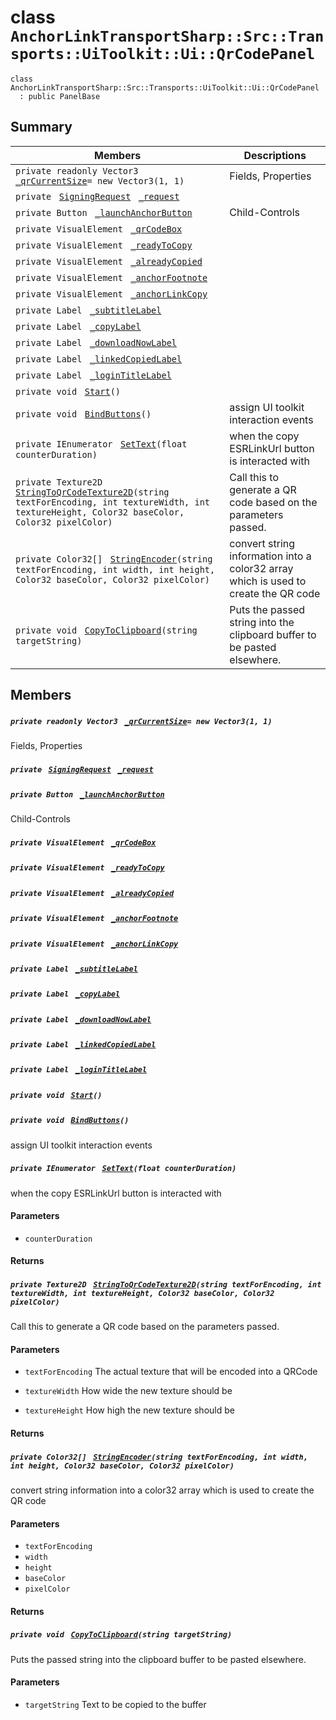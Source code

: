 # class `AnchorLinkTransportSharp::Src::Transports::UiToolkit::Ui::QrCodePanel` 

```
class AnchorLinkTransportSharp::Src::Transports::UiToolkit::Ui::QrCodePanel
  : public PanelBase
```

## Summary

 Members                                | Descriptions                                
----------------------------------------|---------------------------------------------
`private readonly Vector3 ` [`_qrCurrentSize`](#class_anchor_link_transport_sharp_1_1_src_1_1_transports_1_1_ui_toolkit_1_1_ui_1_1_qr_code_panel_1a70dd0955f433a378cb45a9ac9d69206c)`= new Vector3(1, 1)` | Fields, Properties
`private ` [`SigningRequest`](EosioSigningRequest--SigningRequest.md)` ` [`_request`](#class_anchor_link_transport_sharp_1_1_src_1_1_transports_1_1_ui_toolkit_1_1_ui_1_1_qr_code_panel_1a10f6829816211e5c3488ee844917abae) | 
`private Button ` [`_launchAnchorButton`](#class_anchor_link_transport_sharp_1_1_src_1_1_transports_1_1_ui_toolkit_1_1_ui_1_1_qr_code_panel_1a41e2df165671e54dba913c63147cfc3e) | Child-Controls
`private VisualElement ` [`_qrCodeBox`](#class_anchor_link_transport_sharp_1_1_src_1_1_transports_1_1_ui_toolkit_1_1_ui_1_1_qr_code_panel_1a9078712266dd2db3d05add33dba0aad2) | 
`private VisualElement ` [`_readyToCopy`](#class_anchor_link_transport_sharp_1_1_src_1_1_transports_1_1_ui_toolkit_1_1_ui_1_1_qr_code_panel_1a886b9d552e31ca1533ae6dd369bc7f3e) | 
`private VisualElement ` [`_alreadyCopied`](#class_anchor_link_transport_sharp_1_1_src_1_1_transports_1_1_ui_toolkit_1_1_ui_1_1_qr_code_panel_1a6db160a3309e5d0c6e1f80cacaad775e) | 
`private VisualElement ` [`_anchorFootnote`](#class_anchor_link_transport_sharp_1_1_src_1_1_transports_1_1_ui_toolkit_1_1_ui_1_1_qr_code_panel_1acd8cd37bfd8c6b60db6d56a812e5180f) | 
`private VisualElement ` [`_anchorLinkCopy`](#class_anchor_link_transport_sharp_1_1_src_1_1_transports_1_1_ui_toolkit_1_1_ui_1_1_qr_code_panel_1a2665408435b105bc877a2ba2376abe1a) | 
`private Label ` [`_subtitleLabel`](#class_anchor_link_transport_sharp_1_1_src_1_1_transports_1_1_ui_toolkit_1_1_ui_1_1_qr_code_panel_1aeb62caba75bc09150d07bc04e7bf6742) | 
`private Label ` [`_copyLabel`](#class_anchor_link_transport_sharp_1_1_src_1_1_transports_1_1_ui_toolkit_1_1_ui_1_1_qr_code_panel_1a8d7e5ae4de2ee6028b5ce25745b4dfae) | 
`private Label ` [`_downloadNowLabel`](#class_anchor_link_transport_sharp_1_1_src_1_1_transports_1_1_ui_toolkit_1_1_ui_1_1_qr_code_panel_1a20dc170757ab80a0678f904edd7693ac) | 
`private Label ` [`_linkedCopiedLabel`](#class_anchor_link_transport_sharp_1_1_src_1_1_transports_1_1_ui_toolkit_1_1_ui_1_1_qr_code_panel_1a493ba7fe5ab0624154d7851317a63b73) | 
`private Label ` [`_loginTitleLabel`](#class_anchor_link_transport_sharp_1_1_src_1_1_transports_1_1_ui_toolkit_1_1_ui_1_1_qr_code_panel_1aa37a06ebec2e3dda8268b0a304373867) | 
`private void ` [`Start`](#class_anchor_link_transport_sharp_1_1_src_1_1_transports_1_1_ui_toolkit_1_1_ui_1_1_qr_code_panel_1a07aaf1227e4d645f15e0a964f54ef291)`()` | 
`private void ` [`BindButtons`](#class_anchor_link_transport_sharp_1_1_src_1_1_transports_1_1_ui_toolkit_1_1_ui_1_1_qr_code_panel_1ac0a62408f7b64fe84a8a710e7119b60b)`()` | assign UI toolkit interaction events
`private IEnumerator ` [`SetText`](#class_anchor_link_transport_sharp_1_1_src_1_1_transports_1_1_ui_toolkit_1_1_ui_1_1_qr_code_panel_1a05dae55364abc28ae3332f45d801b1e4)`(float counterDuration)` | when the copy ESRLinkUrl button is interacted with
`private Texture2D ` [`StringToQrCodeTexture2D`](#class_anchor_link_transport_sharp_1_1_src_1_1_transports_1_1_ui_toolkit_1_1_ui_1_1_qr_code_panel_1aaf7e564199136d7866f5ee711a6d7f04)`(string textForEncoding, int textureWidth, int textureHeight, Color32 baseColor, Color32 pixelColor)` | Call this to generate a QR code based on the parameters passed.
`private Color32[] ` [`StringEncoder`](#class_anchor_link_transport_sharp_1_1_src_1_1_transports_1_1_ui_toolkit_1_1_ui_1_1_qr_code_panel_1a49d96ac87b97c2e59de93e09af0d51cc)`(string textForEncoding, int width, int height, Color32 baseColor, Color32 pixelColor)` | convert string information into a color32 array which is used to create the QR code
`private void ` [`CopyToClipboard`](#class_anchor_link_transport_sharp_1_1_src_1_1_transports_1_1_ui_toolkit_1_1_ui_1_1_qr_code_panel_1a78826733039b0d0513d3a8d096c964c5)`(string targetString)` | Puts the passed string into the clipboard buffer to be pasted elsewhere.

## Members

##### `private readonly Vector3 ` [`_qrCurrentSize`](#class_anchor_link_transport_sharp_1_1_src_1_1_transports_1_1_ui_toolkit_1_1_ui_1_1_qr_code_panel_1a70dd0955f433a378cb45a9ac9d69206c)`= new Vector3(1, 1)` 

Fields, Properties

##### `private ` [`SigningRequest`](EosioSigningRequest--SigningRequest.md)` ` [`_request`](#class_anchor_link_transport_sharp_1_1_src_1_1_transports_1_1_ui_toolkit_1_1_ui_1_1_qr_code_panel_1a10f6829816211e5c3488ee844917abae) 

##### `private Button ` [`_launchAnchorButton`](#class_anchor_link_transport_sharp_1_1_src_1_1_transports_1_1_ui_toolkit_1_1_ui_1_1_qr_code_panel_1a41e2df165671e54dba913c63147cfc3e) 

Child-Controls

##### `private VisualElement ` [`_qrCodeBox`](#class_anchor_link_transport_sharp_1_1_src_1_1_transports_1_1_ui_toolkit_1_1_ui_1_1_qr_code_panel_1a9078712266dd2db3d05add33dba0aad2) 

##### `private VisualElement ` [`_readyToCopy`](#class_anchor_link_transport_sharp_1_1_src_1_1_transports_1_1_ui_toolkit_1_1_ui_1_1_qr_code_panel_1a886b9d552e31ca1533ae6dd369bc7f3e) 

##### `private VisualElement ` [`_alreadyCopied`](#class_anchor_link_transport_sharp_1_1_src_1_1_transports_1_1_ui_toolkit_1_1_ui_1_1_qr_code_panel_1a6db160a3309e5d0c6e1f80cacaad775e) 

##### `private VisualElement ` [`_anchorFootnote`](#class_anchor_link_transport_sharp_1_1_src_1_1_transports_1_1_ui_toolkit_1_1_ui_1_1_qr_code_panel_1acd8cd37bfd8c6b60db6d56a812e5180f) 

##### `private VisualElement ` [`_anchorLinkCopy`](#class_anchor_link_transport_sharp_1_1_src_1_1_transports_1_1_ui_toolkit_1_1_ui_1_1_qr_code_panel_1a2665408435b105bc877a2ba2376abe1a) 

##### `private Label ` [`_subtitleLabel`](#class_anchor_link_transport_sharp_1_1_src_1_1_transports_1_1_ui_toolkit_1_1_ui_1_1_qr_code_panel_1aeb62caba75bc09150d07bc04e7bf6742) 

##### `private Label ` [`_copyLabel`](#class_anchor_link_transport_sharp_1_1_src_1_1_transports_1_1_ui_toolkit_1_1_ui_1_1_qr_code_panel_1a8d7e5ae4de2ee6028b5ce25745b4dfae) 

##### `private Label ` [`_downloadNowLabel`](#class_anchor_link_transport_sharp_1_1_src_1_1_transports_1_1_ui_toolkit_1_1_ui_1_1_qr_code_panel_1a20dc170757ab80a0678f904edd7693ac) 

##### `private Label ` [`_linkedCopiedLabel`](#class_anchor_link_transport_sharp_1_1_src_1_1_transports_1_1_ui_toolkit_1_1_ui_1_1_qr_code_panel_1a493ba7fe5ab0624154d7851317a63b73) 

##### `private Label ` [`_loginTitleLabel`](#class_anchor_link_transport_sharp_1_1_src_1_1_transports_1_1_ui_toolkit_1_1_ui_1_1_qr_code_panel_1aa37a06ebec2e3dda8268b0a304373867) 

##### `private void ` [`Start`](#class_anchor_link_transport_sharp_1_1_src_1_1_transports_1_1_ui_toolkit_1_1_ui_1_1_qr_code_panel_1a07aaf1227e4d645f15e0a964f54ef291)`()` 

##### `private void ` [`BindButtons`](#class_anchor_link_transport_sharp_1_1_src_1_1_transports_1_1_ui_toolkit_1_1_ui_1_1_qr_code_panel_1ac0a62408f7b64fe84a8a710e7119b60b)`()` 

assign UI toolkit interaction events

##### `private IEnumerator ` [`SetText`](#class_anchor_link_transport_sharp_1_1_src_1_1_transports_1_1_ui_toolkit_1_1_ui_1_1_qr_code_panel_1a05dae55364abc28ae3332f45d801b1e4)`(float counterDuration)` 

when the copy ESRLinkUrl button is interacted with

#### Parameters
* `counterDuration` 

#### Returns

##### `private Texture2D ` [`StringToQrCodeTexture2D`](#class_anchor_link_transport_sharp_1_1_src_1_1_transports_1_1_ui_toolkit_1_1_ui_1_1_qr_code_panel_1aaf7e564199136d7866f5ee711a6d7f04)`(string textForEncoding, int textureWidth, int textureHeight, Color32 baseColor, Color32 pixelColor)` 

Call this to generate a QR code based on the parameters passed.

#### Parameters
* `textForEncoding` The actual texture that will be encoded into a QRCode

* `textureWidth` How wide the new texture should be

* `textureHeight` How high the new texture should be

#### Returns

##### `private Color32[] ` [`StringEncoder`](#class_anchor_link_transport_sharp_1_1_src_1_1_transports_1_1_ui_toolkit_1_1_ui_1_1_qr_code_panel_1a49d96ac87b97c2e59de93e09af0d51cc)`(string textForEncoding, int width, int height, Color32 baseColor, Color32 pixelColor)` 

convert string information into a color32 array which is used to create the QR code

#### Parameters
* `textForEncoding` 
* `width` 
* `height` 
* `baseColor` 
* `pixelColor` 

#### Returns

##### `private void ` [`CopyToClipboard`](#class_anchor_link_transport_sharp_1_1_src_1_1_transports_1_1_ui_toolkit_1_1_ui_1_1_qr_code_panel_1a78826733039b0d0513d3a8d096c964c5)`(string targetString)` 

Puts the passed string into the clipboard buffer to be pasted elsewhere.

#### Parameters
* `targetString` Text to be copied to the buffer

